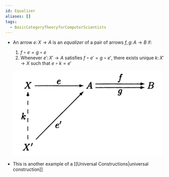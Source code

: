```yaml
---
id: Equalizer
aliases: []
tags:
  - BasicCategoryTheoryforComputerScientists
---
```


- An arrow $e\colon X\to A$ is an _equalizer_ of a pair of arrows
  $f, g\colon A\to B$ if:

  1. $f\circ e = g\circ e$
  2. Whenever $e'\colon X'\to A$ satisfies $f\circ e' = g\circ e'$, there exists
     unique $k\colon X'\to X$ such that $e\circ k = e'$

  ![](./equalizer.png)

- This is another example of a
  [[Universal Constructions|universal construction]]
